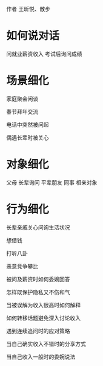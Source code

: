 作者 王昕悦、散步

# 如何说对话

问就业薪资收入
考试后询问成绩

# 场景细化

家庭聚会闲谈

春节拜年交流

电话中突然被问起

偶遇长辈时被关心

# 对象细化

父母
长辈询问
平辈朋友
同事
相亲对象

# 行为细化

长辈亲戚关心问询生活状况

想借钱

打听八卦

恶意竞争攀比

被问及薪资时如何委婉回答

怎样既保护隐私又不伤和气

当被误解为收入很高时如何解释

如何转移话题避免深入讨论收入

遇到连续追问时的应对策略

当自己确实收入不错时的分享方式

当自己收入一般时的委婉说法
